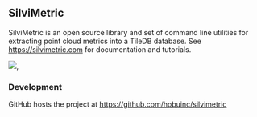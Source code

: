## SilviMetric


SilviMetric is an open source library and set of command line utilities for extracting point cloud metrics
into a TileDB database. See https://silvimetric.com for documentation and tutorials.

[<img src="/doc/source/logo/Logos/PNG/SilviMetric_logo_2c.png">](https://silvimetric.com/),

### Development

GitHub hosts the project at https://github.com/hobuinc/silvimetric

